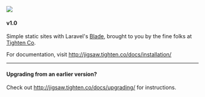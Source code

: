 ![](https://raw.githubusercontent.com/tightenco/jigsaw/master/logo.png)

#### v1.0

Simple static sites with Laravel's [Blade](https://laravel.com/docs/5.4/blade), brought to you by the fine folks at [Tighten Co](http://tighten.co).

For documentation, visit http://jigsaw.tighten.co/docs/installation/

---

#### Upgrading from an earlier version?

Check out http://jigsaw.tighten.co/docs/upgrading/ for instructions.
